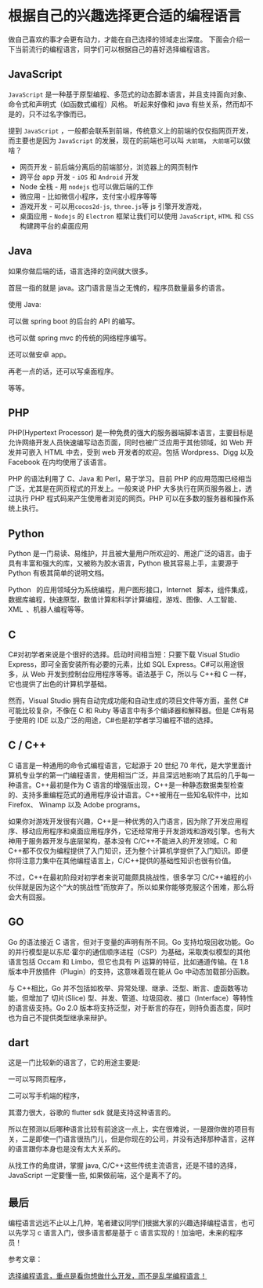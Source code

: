 # 根据自己的兴趣选择更合适的编程语言

做自己喜欢的事才会更有动力，才能在自己选择的领域走出深度。
下面会介绍一下当前流行的编程语言，同学们可以根据自己的喜好选择编程语言。

## JavaScript

`JavaScript` 是一种基于原型编程、多范式的动态脚本语言，并且支持面向对象、命令式和声明式（如函数式编程）风格。 听起来好像和 java 有些关系，然而却不是的，只不过名字像而已。

提到 `JavaScript` ，一般都会联系到前端，传统意义上的前端的仅仅指网页开发，而主要也是因为 `JavaScript` 的发展，现在的前端也可以叫 `大前端`， `大前端`可以做啥？

- 网页开发 - 前后端分离后的前端部分，浏览器上的网页制作
- 跨平台 app 开发 - `iOS` 和 `Android` 开发
- Node 全栈 - 用 `nodejs` 也可以做后端的工作
- 微应用 - 比如微信小程序，支付宝小程序等等
- 游戏开发 - 可以用`cocos2d-js`, `three.js`等 js 引擎开发游戏，
- 桌面应用 - `Nodejs` 的 `Electron` 框架让我们可以使用 `JavaScript`, `HTML` 和 `CSS` 构建跨平台的桌面应用

## Java

如果你做后端的话，语言选择的空间就大很多。

首屈一指的就是 java。这门语言是当之无愧的，程序员数量最多的语言。

使用 Java:

可以做 spring boot 的后台的 API 的编写。

也可以做 spring mvc 的传统的网络程序编写。

还可以做安卓 app。

再老一点的话，还可以写桌面程序。

等等。

## PHP

PHP(Hypertext Processor) 是一种免费的强大的服务器端脚本语言，主要目标是允许网络开发人员快速编写动态页面，同时也被广泛应用于其他领域，如 Web 开发并可嵌入 HTML 中去，受到 web 开发者的欢迎。包括 Wordpress、Digg 以及 Facebook 在内均使用了该语言。

PHP 的语法利用了 C、Java 和 Perl，易于学习。目前 PHP 的应用范围已经相当广泛，尤其是在网页程式的开发上。一般来说 PHP 大多执行在网页服务器上，透过执行 PHP 程式码来产生使用者浏览的网页。PHP 可以在多数的服务器和操作系统上执行。

## Python

Python 是一门易读、易维护，并且被大量用户所欢迎的、用途广泛的语言。由于具有丰富和强大的库，又被称为胶水语言，Python 极其容易上手，主要源于 Python 有极其简单的说明文档。

Python  的应用领域分为系统编程，用户图形接口，Internet  脚本，组件集成，数据库编程，快速原型，数值计算和科学计算编程，游戏、图像、人工智能、XML 、机器人编程等等。

## C

C#对初学者来说是个很好的选择。启动时间相当短：只要下载 Visual Studio Express，即可全面安装所有必要的元素，比如 SQL Express。C#可以用途很多，从 Web 开发到控制台应用程序等等。语法基于 C，所以与 C++和 C 一样，它也提供了出色的计算机学基础。

然而，Visual Studio 拥有自动完成功能和自动生成的项目文件等方面，虽然 C#可能比较复杂，不像在 C 和 Ruby 等语言中有多个编译器和解释器。但是 C#有易于使用的 IDE 以及广泛的用途，C#也是初学者学习编程不错的选择。

## C / C++

C 语言是一种通用的命令式编程语言，它起源于 20 世纪 70 年代，是大学里面计算机专业学的第一门编程语言，使用相当广泛，并且深远地影响了其后的几乎每一种语言。C++最初是作为 C 语言的增强版出现，C++是一种静态数据类型检查的、支持多重编程范式的通用程序设计语言。C++被用在一些知名软件中，比如 Firefox、 Winamp 以及 Adobe programs。

如果你对游戏开发很有兴趣，C++是一种优秀的入门语言，因为除了开发应用程序、移动应用程序和桌面应用程序外，它还经常用于开发游戏和游戏引擎。也有大神用于服务器开发与底层架构，基本没有 C/C++不能进入的开发领域。C 和 C++都不仅仅为编程提供了入门知识，还为整个计算机学提供了入门知识。即便你将注意力集中在其他编程语言上，C/C++提供的基础性知识也很有价值。

不过，C++在最初阶段对初学者来说可能颇具挑战性，很多学习 C/C++编程的小伙伴就是因为这个“大的挑战性”而放弃了。所以如果你能够克服这个困难，那么将会大有回报。

## GO

Go 的语法接近 C 语言，但对于变量的声明有所不同。Go 支持垃圾回收功能。Go 的并行模型是以东尼·霍尔的通信顺序进程（CSP）为基础，采取类似模型的其他语言包括 Occam 和 Limbo，但它也具有 Pi 运算的特征，比如通道传输。在 1.8 版本中开放插件（Plugin）的支持，这意味着现在能从 Go 中动态加载部分函数。

与 C++相比，Go 并不包括如枚举、异常处理、继承、泛型、断言、虚函数等功能，但增加了 切片(Slice) 型、并发、管道、垃圾回收、接口（Interface）等特性的语言级支持。Go 2.0 版本将支持泛型，对于断言的存在，则持负面态度，同时也为自己不提供类型继承来辩护。

## dart

这是一门比较新的语言了，它的用途主要是:

一可以写网页程序，

二可以写手机端的程序，

其潜力很大，谷歌的 flutter sdk 就是支持这种语言的。

所以在预测以后哪种语言比较有前途这一点上，实在很难说，一是跟你做的项目有关，二是即使一门语言很热门儿，但是你现在的公司，并没有选择那种语言，这样的语言跟你本身也是没有太大关系的。

从找工作的角度讲，掌握 java, C/C++这些传统主流语言，还是不错的选择，JavaScript 一定要懂一些, 如果做前端，这个是离不了的。

## 最后

编程语言远远不止以上几种，笔者建议同学们根据大家的兴趣选择编程语言，也可以先学习 c 语言入门，很多语言都是基于 c 语言实现的！加油吧，未来的程序员！

参考文章：

[选择编程语言，重点是看你想做什么开发，而不是乱学编程语言！](https://zhuanlan.zhihu.com/p/75051819)

